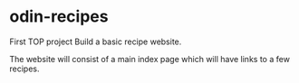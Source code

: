 # odin-recipes
First TOP project
Build a basic recipe website.

The website will consist of a main index page which will have links to a few recipes.